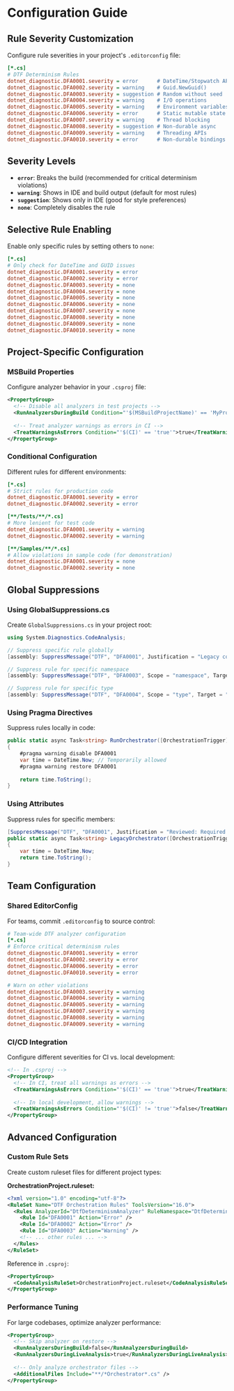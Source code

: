 # Configuration Guide

## Rule Severity Customization

Configure rule severities in your project's `.editorconfig` file:

```ini
[*.cs]
# DTF Determinism Rules
dotnet_diagnostic.DFA0001.severity = error      # DateTime/Stopwatch APIs
dotnet_diagnostic.DFA0002.severity = warning    # Guid.NewGuid()
dotnet_diagnostic.DFA0003.severity = suggestion # Random without seed
dotnet_diagnostic.DFA0004.severity = warning    # I/O operations
dotnet_diagnostic.DFA0005.severity = warning    # Environment variables
dotnet_diagnostic.DFA0006.severity = error      # Static mutable state
dotnet_diagnostic.DFA0007.severity = warning    # Thread blocking
dotnet_diagnostic.DFA0008.severity = suggestion # Non-durable async
dotnet_diagnostic.DFA0009.severity = warning    # Threading APIs
dotnet_diagnostic.DFA0010.severity = error      # Non-durable bindings
```

## Severity Levels

- **`error`**: Breaks the build (recommended for critical determinism violations)
- **`warning`**: Shows in IDE and build output (default for most rules)
- **`suggestion`**: Shows only in IDE (good for style preferences)
- **`none`**: Completely disables the rule

## Selective Rule Enabling

Enable only specific rules by setting others to `none`:

```ini
[*.cs]
# Only check for DateTime and GUID issues
dotnet_diagnostic.DFA0001.severity = error
dotnet_diagnostic.DFA0002.severity = error
dotnet_diagnostic.DFA0003.severity = none
dotnet_diagnostic.DFA0004.severity = none
dotnet_diagnostic.DFA0005.severity = none
dotnet_diagnostic.DFA0006.severity = none
dotnet_diagnostic.DFA0007.severity = none
dotnet_diagnostic.DFA0008.severity = none
dotnet_diagnostic.DFA0009.severity = none
dotnet_diagnostic.DFA0010.severity = none
```

## Project-Specific Configuration

### MSBuild Properties
Configure analyzer behavior in your `.csproj` file:

```xml
<PropertyGroup>
  <!-- Disable all analyzers in test projects -->
  <RunAnalyzersDuringBuild Condition="'$(MSBuildProjectName)' == 'MyProject.Tests'">false</RunAnalyzersDuringBuild>
  
  <!-- Treat analyzer warnings as errors in CI -->
  <TreatWarningsAsErrors Condition="'$(CI)' == 'true'">true</TreatWarningsAsErrors>
</PropertyGroup>
```

### Conditional Configuration
Different rules for different environments:

```ini
[*.cs]
# Strict rules for production code
dotnet_diagnostic.DFA0001.severity = error
dotnet_diagnostic.DFA0002.severity = error

[**/Tests/**/*.cs]
# More lenient for test code
dotnet_diagnostic.DFA0001.severity = warning
dotnet_diagnostic.DFA0002.severity = warning

[**/Samples/**/*.cs]
# Allow violations in sample code (for demonstration)
dotnet_diagnostic.DFA0001.severity = none
dotnet_diagnostic.DFA0002.severity = none
```

## Global Suppressions

### Using GlobalSuppressions.cs
Create `GlobalSuppressions.cs` in your project root:

```csharp
using System.Diagnostics.CodeAnalysis;

// Suppress specific rule globally
[assembly: SuppressMessage("DTF", "DFA0001", Justification = "Legacy code - planned refactor")]

// Suppress rule for specific namespace
[assembly: SuppressMessage("DTF", "DFA0003", Scope = "namespace", Target = "MyProject.Legacy")]

// Suppress rule for specific type
[assembly: SuppressMessage("DTF", "DFA0004", Scope = "type", Target = "MyProject.LegacyOrchestrator")]
```

### Using Pragma Directives
Suppress rules locally in code:

```csharp
public static async Task<string> RunOrchestrator([OrchestrationTrigger] IDurableOrchestrationContext context)
{
    #pragma warning disable DFA0001
    var time = DateTime.Now; // Temporarily allowed
    #pragma warning restore DFA0001
    
    return time.ToString();
}
```

### Using Attributes
Suppress rules for specific members:

```csharp
[SuppressMessage("DTF", "DFA0001", Justification = "Reviewed: Required for legacy compatibility")]
public static async Task<string> LegacyOrchestrator([OrchestrationTrigger] IDurableOrchestrationContext context)
{
    var time = DateTime.Now;
    return time.ToString();
}
```

## Team Configuration

### Shared EditorConfig
For teams, commit `.editorconfig` to source control:

```ini
# Team-wide DTF analyzer configuration
[*.cs]
# Enforce critical determinism rules
dotnet_diagnostic.DFA0001.severity = error
dotnet_diagnostic.DFA0002.severity = error
dotnet_diagnostic.DFA0006.severity = error
dotnet_diagnostic.DFA0010.severity = error

# Warn on other violations
dotnet_diagnostic.DFA0003.severity = warning
dotnet_diagnostic.DFA0004.severity = warning
dotnet_diagnostic.DFA0005.severity = warning
dotnet_diagnostic.DFA0007.severity = warning
dotnet_diagnostic.DFA0008.severity = warning
dotnet_diagnostic.DFA0009.severity = warning
```

### CI/CD Integration
Configure different severities for CI vs. local development:

```xml
<!-- In .csproj -->
<PropertyGroup>
  <!-- In CI, treat all warnings as errors -->
  <TreatWarningsAsErrors Condition="'$(CI)' == 'true'">true</TreatWarningsAsErrors>
  
  <!-- In local development, allow warnings -->
  <TreatWarningsAsErrors Condition="'$(CI)' != 'true'">false</TreatWarningsAsErrors>
</PropertyGroup>
```

## Advanced Configuration

### Custom Rule Sets
Create custom ruleset files for different project types:

**OrchestrationProject.ruleset:**
```xml
<?xml version="1.0" encoding="utf-8"?>
<RuleSet Name="DTF Orchestration Rules" ToolsVersion="16.0">
  <Rules AnalyzerId="DtfDeterminismAnalyzer" RuleNamespace="DtfDeterminismAnalyzer">
    <Rule Id="DFA0001" Action="Error" />
    <Rule Id="DFA0002" Action="Error" />
    <Rule Id="DFA0003" Action="Warning" />
    <!-- ... other rules ... -->
  </Rules>
</RuleSet>
```

Reference in `.csproj`:
```xml
<PropertyGroup>
  <CodeAnalysisRuleSet>OrchestrationProject.ruleset</CodeAnalysisRuleSet>
</PropertyGroup>
```

### Performance Tuning
For large codebases, optimize analyzer performance:

```xml
<PropertyGroup>
  <!-- Skip analyzer on restore -->
  <RunAnalyzersDuringBuild>false</RunAnalyzersDuringBuild>
  <RunAnalyzersDuringLiveAnalysis>true</RunAnalyzersDuringLiveAnalysis>
  
  <!-- Only analyze orchestrator files -->
  <AdditionalFiles Include="**/*Orchestrator*.cs" />
</PropertyGroup>
```